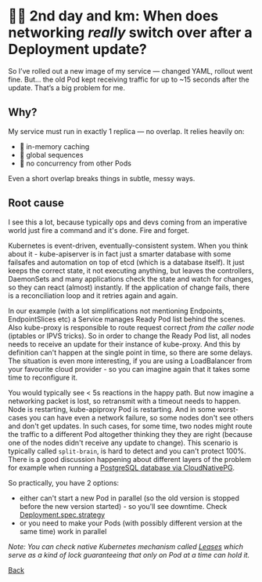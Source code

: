 # 🏃‍♂️ 2nd day and km: When does networking _really_ switch over after a Deployment update?

So I’ve rolled out a new image of my service — changed YAML, rollout went fine.
But... the old Pod kept receiving traffic for up to ~15 seconds after the update.
That’s a big problem for me.

## Why?
My service must run in exactly 1 replica — no overlap. It relies heavily on:

* 🧠 in-memory caching
* 🔢 global sequences
* 🧵 no concurrency from other Pods

Even a short overlap breaks things in subtle, messy ways.

## Root cause

I see this a lot, because typically ops and devs coming from an imperative world just fire a command and it's done. Fire and forget.

Kubernetes is event-driven, eventually-consistent system. When you think about it - kube-apiserver is in fact just a smarter database with some failsafes and automation on top of etcd (which is a database itself). It just keeps the correct state, it not executing anything, but leaves the controllers, DaemonSets and many applications check the state and watch for changes, so they can react (almost) instantly. If the application of change fails, there is a reconciliation loop and it retries again and again.

In our example (with a lot simplifications not mentioning Endpoints, EndpointSlices etc) a Service manages Ready Pod list behind the scenes. Also kube-proxy is responsible to route request correct *from the caller node* (iptables or IPVS tricks). So in order to change the Ready Pod list, all nodes needs to receive an update for their instance of kube-proxy. And this by definition can't happen at the single point in time, so there are some delays. The situation is even more interesting, if you are using a LoadBalancer from your favourite cloud provider - so you can imagine again that it takes some time to reconfigure it.

You would typically see < 5s reactions in the happy path. But now imagine a networking packet is lost, so retransmit with a timeout needs to happen. Node is restarting, kube-apiproxy Pod is restarting. And in some worst-cases you can have even a network failure, so some nodes don't see others and don't get updates. In such cases, for some time, two nodes might route the traffic to a different Pod altogether thinking they they are right (because one of the nodes didn't receive any update to change). This scenario is typically called `split-brain`, is hard to detect and you can't protect 100%. There is a good discussion happening about different layers of the problem for example when running a [PostgreSQL database via CloudNativePG](https://github.com/cloudnative-pg/cloudnative-pg/issues/7407).

So practically, you have 2 options:
* either can't start a new Pod in parallel (so the old version is stopped before the new version started) - so you'll see downtime. Check [Deployment.spec.strategy](https://kubernetes.io/docs/concepts/workloads/controllers/deployment/#strategy)
* or you need to make your Pods (with possibly different version at the same time) work in parallel

_Note: You can check native Kubernetes mechanism called [Leases](https://kubernetes.io/docs/concepts/architecture/leases/) which serve as a kind of lock guaranteeing that only on Pod at a time can hold it._

[Back](../)